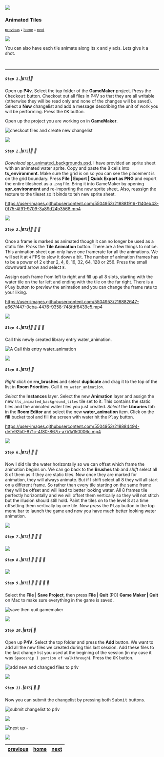 ![](../images/line3.png)

### Animated Tiles

<sub>[previous](../tile-brushes/README.md#user-content-tile-brushes) • [home](../README.md#user-content-gms2-background-tiles--sprites---table-of-contents) • [next](../transparent-tiles/README.md#user-content-transparent-tiles)</sub>

![](../images/line3.png)

You can also have each tile animate along its x and y axis.  Lets give it a shot.

<br>

---

##### `Step 1.`\|`BTS`|:small_blue_diamond:

Open up **P4v**.  Select the top folder of the **GameMaker** project. Press the <kbd>Checkout</kbd> button.  Checkout out all files in P4V so that they are all writable (otherwise they will be read only and none of the changes will be saved). Select a **New** changelist and add a message describing the unit of work you will be performing. Press the <kbd>OK</kbd> button.

Open up the project you are working on in **GameMaker**. 

![checkout files and create new changelist](images/checkoutFiles.png)

![](../images/line2.png)

##### `Step 2.`\|`BTS`|:small_blue_diamond: :small_blue_diamond: 

*Download* [spr_animated_backgrounds.psd](../Assets/Photoshop/spr_animated_backgrounds.psd). I have provided an sprite sheet with an animated water sprite.  Copy and paste the 8 cells into **ts_environment**.  Make sure the grid is on so you can see the placement is on the grid boundary. Press **File | Export | Quick Export as PNG** and export the entire tilesheet as a `.png` file. Bring it into GameMaker by opening **spr_environment** and re-importing the new sprite sheet.  Also, reassign the texture to the tileset so it binds to teh new sprite sheet.

https://user-images.githubusercontent.com/5504953/218881916-1140eb43-0f75-4f91-9709-3a89d24b3568.mp4

![](../images/line2.png)

##### `Step 3.`\|`BTS`|:small_blue_diamond: :small_blue_diamond: :small_blue_diamond:

Once a frame is marked as animated though it can no longer be used as a static file. *Press* the **Tile Animation** button.  There are a few things to notice.  This animation sheet can only have one framerate for all the animations.  We will set it at `4` FPS to slow it down a bit.  The number of animation frames has to be a power of 2 either 2, 4, 8, 16, 32, 64, 128 or 256. Press the small downward arrow and select `8`.
	
Assign each frame from left to right and fill up all 8 slots, starting with the water tile on the far left and ending with the tile on the far right. There is a <kbd>Play</kbd> button to preview the animation and you can change the frame rate to your liking.  

https://user-images.githubusercontent.com/5504953/218882647-a667f447-0cba-4476-9358-748fdf6439c5.mp4


![](../images/line2.png)

##### `Step 4.`\|`BTS`|:small_blue_diamond: :small_blue_diamond: :small_blue_diamond: :small_blue_diamond:

Call this newly created library entry water_animation.

![A Call this entry water_animation](images/CallWaterAnimation.png)

![](../images/line2.png)

##### `Step 5.`\|`BTS`| :small_orange_diamond:

*Right click* on **rm_brushes** and select **duplicate** and drag it to the top of the list in **Room Priorities**.  Call it `rm_water_animation`.  

*Select* the **Instances** layer. Select the new **Animation** layer and assign the new `tls_animated_background_tiles` tile set to it. This contains the static tiles and the animated water tiles you just created. *Select* the **Libraries** tab in the **Room Editor** and select the new **water_animation** item. Click on the **fill** bucket tool and fill the screen with water hit the <kbd>Play</kbd> button. 

https://user-images.githubusercontent.com/5504953/218884494-defe92b0-871c-4f80-867b-a7b1a150006c.mp4

![](../images/line2.png)

##### `Step 6.`\|`BTS`| :small_orange_diamond: :small_blue_diamond:

Now I did tile the water horizontally so we can offset which frame the animation begins on.  We can go back to the **Brushes** tab and *shift* select all 8 of them as if they are static tiles.  Now once they are marked for animation, they will always animate.  But if I shift select all 8 they will all start on a different frame.  So rather than every tile starting on the same frame they will be offset and will lead to better looking water.  All 8 frames tile perfectly horizontally and we will offset them vertically so they will not stitch but the illusion should still hold. Paint the tiles on to the level 8 at a time offsetting them vertically by one tile. Now *press* the <kbd>Play</kbd> button in the top menu bar to launch the game and now you have much better looking water animation.


![](../images/line2.png)

##### `Step 7.`\|`BTS`| :small_orange_diamond: :small_blue_diamond: :small_blue_diamond:



![](../images/line2.png)

##### `Step 8.`\|`BTS`| :small_orange_diamond: :small_blue_diamond: :small_blue_diamond: :small_blue_diamond:




![](../images/line2.png)

##### `Step 9.`\|`BTS`| :small_orange_diamond: :small_blue_diamond: :small_blue_diamond: :small_blue_diamond: :small_blue_diamond:

Select the **File | Save Project**, then press **File | Quit** (PC) **Game Maker | Quit** on Mac to make sure everything in the game is saved.

![save then quit gamemaker](images/saveQuit.png)

![](../images/line2.png)

##### `Step 10.`\|`BTS`| :large_blue_diamond:

Open up **P4V**.  Select the top folder and press the **Add** button.  We want to add all the new files we created during this last session.  Add these files to the last change list you used at the begining of the session (in my case it was `Spaceship I portion of walkthrough`). Press the <kbd>OK</kbd> button.

![add new and changed files to p4v](images/add.png)

![](../images/line2.png)

##### `Step 11.`\|`BTS`| :large_blue_diamond: :small_blue_diamond: 

Now you can submit the changelist by pressing both <kbd>Submit</kbd> buttons.

![submit changelist to p4v](images/submit.png)

![](../images/line.png)

<!-- <img src="https://via.placeholder.com/1000x100/45D7CA/000000/?text=Next Up - Transparent Tiles"> -->
![next up - ](images/banner.png)

![](../images/line.png)

| [previous](../tile-brushes/README.md#user-content-tile-brushes)| [home](../README.md#user-content-gms2-background-tiles--sprites---table-of-contents) | [next](../transparent-tiles/README.md#user-content-transparent-tiles)|
|---|---|---|
